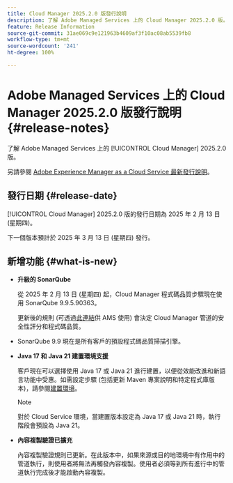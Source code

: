 ```yaml
---
title: Cloud Manager 2025.2.0 版發行說明
description: 了解 Adobe Managed Services 上的 Cloud Manager 2025.2.0 版。
feature: Release Information
source-git-commit: 31ae069c9e121963b4609af3f10ac08ab5539fb8
workflow-type: tm+mt
source-wordcount: '241'
ht-degree: 100%

---
```


# Adobe Managed Services 上的 Cloud Manager 2025.2.0 版發行說明 {#release-notes}

<!-- RELEASE WIKI  https://wiki.corp.adobe.com/display/DMSArchitecture/Cloud+Manager+2025.02.0+Release -->

了解 Adobe Managed Services 上的 [!UICONTROL Cloud Manager] 2025.2.0 版。

另請參閱 [Adobe Experience Manager as a Cloud Service 最新發行說明](https://experienceleague.adobe.com/zh-hant/docs/experience-manager-cloud-service/content/release-notes/home)。

## 發行日期 {#release-date}

[!UICONTROL Cloud Manager] 2025.2.0 版的發行日期為 2025 年 2 月 13 日 (星期四)。

下一個版本預計於 2025 年 3 月 13 日 (星期四) 發行。

## 新增功能 {#what-is-new}

<!-- * The AEM Code Quality step now uses SonarQube 9.9 Server, replacing the older 7.4 version. This upgrade brings additional security, performance, and code quality checks, offering more comprehensive analysis and coverage for your projects. --> <!-- CMGR-45683 -->

* **升級的 SonarQube**

  從 2025 年 2 月 13 日 (星期四) 起，Cloud Manager 程式碼品質步驟現在使用 SonarQube 9.9.5.90363。

  更新後的規則 (可透過[此連結](/help/using/code-quality-testing.md#code-quality-testing-step)供 AMS 使用) 會決定 Cloud Manager 管道的安全性評分和程式碼品質。

* SonarQube 9.9 現在是所有客戶的預設程式碼品質掃描引擎。

* **Java 17 和 Java 21 建置環境支援**

  客戶現在可以選擇使用 Java 17 或 Java 21 進行建置，以便從效能改進和新語言功能中受惠。如需設定步驟 (包括更新 Maven 專案說明和特定程式庫版本)，請參閱[建置環境](/help/getting-started/build-environment.md)。

  >[!NOTE]
  >對於 Cloud Service 環境，當建置版本設定為 Java 17 或 Java 21 時，執行階段會預設為 Java 21。

* **內容複製驗證已擴充**

  內容複製驗證規則已更新。在此版本中，如果來源或目的地環境中有作用中的管道執行，則使用者將無法再觸發內容複製。使用者必須等到所有進行中的管道執行完成後才能啟動內容複製。

<!-- 
## Early adoption program {#early-adoption}

Be a part of Cloud Manager's early adoption program and have a chance to test upcoming features.

### Bring Your Own Git - now with support for GitLab and Bitbucket {#gitlab-bitbucket}

The **Bring Your Own Git** feature has been expanded to include support for external repositories, such as GitLab and Bitbucket. This new support is in addition to the already existing support for private and enterprise GitHub repositories. When you add these new repos, you can also link them directly to your pipelines. You can host these repositories on public cloud platforms or within your private cloud or infrastructure. This integration also removes the need for constant code synchronization with the Adobe repository and provides the ability to validate pull requests before merging them into a main branch.

Pipelines using external repositories (excluding GitHub-hosted ones) and the **Deployment Trigger** set to **On Git Changes** now start automatically.

See [Add external repositories in Cloud Manager](/help/managing-code/external-repositories.md).

![Add Repository dialog box](/help/release-notes/assets/repositories-add-release-notes.png)

>[!NOTE]
>
>Currently, the out-of-the-box pull request code quality checks are exclusive to GitHub-hosted repositories, but an update to extend this functionality to other Git vendors is in the works.

If you are interested in testing this new feature and sharing your feedback, send an email to [Grp-CloudManager_BYOG@adobe.com](mailto:Grp-CloudManager_BYOG@adobe.com) from your email address associated with your Adobe ID. Be sure to include which Git platform you want to use and whether you are on a private/public or enterprise repository structure. -->


<!-- ## Bug fixes {#bug-fixes}

* A

Known Issues {#known-issues}

* A -->
